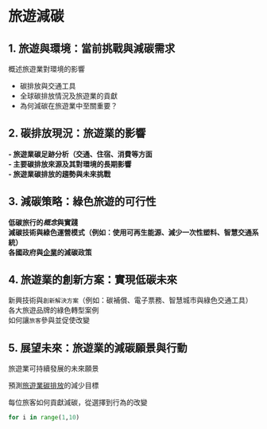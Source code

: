 # 旅遊減碳
## 1. 旅遊與環境：當前挑戰與減碳需求
概述旅遊業對環境的影響
- 碳排放與交通工具
- 全球碳排放情況及旅遊業的貢獻
- 為何減碳在旅遊業中至關重要？
## 2. 碳排放現況：旅遊業的影響
**- 旅遊業碳足跡分析（交通、住宿、消費等方面**\
**- 主要碳排放來源及其對環境的長期影響**\
**- 旅遊業碳排放的趨勢與未來挑戰**
## 3. 減碳策略：綠色旅遊的可行性
**低碳旅行的*概念*與實踐**\
**減碳技術與綠色運營模式（例如：使用可再生能源、減少一次性塑料、智慧交通系統）**\
**各國政府與<ins>企業</ins>的減碳政策**
## 4. 旅遊業的創新方案：實現低碳未來
新興技術與`創新解決方案`（例如：碳補償、電子票務、智慧城市與綠色交通工具）\
各大旅遊品牌的綠色轉型案例\
如何讓`旅客`參與並促使改變
## 5. 展望未來：旅遊業的減碳願景與行動
旅遊業可持續發展的未來願景

預測[旅遊業碳排放](./travel_test)的減少目標

每位旅客如何貢獻減碳，從選擇到行為的改變

```python
for i in range(1,10)
```
